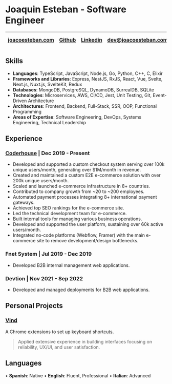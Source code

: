 # Joaquin Esteban - Software Engineer

| [joacoesteban.com](https://joacoesteban.com) | [Github](https://github.com/joacoesteban) | [Linkedin](https://www.linkedin.com/in/joaquin-esteban/) | [dev@joacoesteban.com](mailto:dev@joacoesteban.com) | Tel: +393280739643 |
| -------------------------------------------- | ----------------------------------------- | -------------------------------------------------------- | --------------------------------------------------- | ------------------ |

## Skills

- **Languages**: TypeScript, JavaScript, Node.js, Go, Python, C++, C, Elixir
- **Frameworks and Libraries**: Express, NestJS, RxJS, React, Vue, Svelte, Next.js, Nuxt.js, SvelteKit, Redux
- **Databases**: MongoDB, PostgreSQL, DynamoDB, SurrealDB, SQLite
- **Technologies**: Microservices, AWS, CI/CD, Jest, Unit Testing, Git, Event-Driven Architecture
- **Architectures**: Frontend, Backend, Full-Stack, SSR, OOP, Functional Programming
- **Areas of Expertise**: Software Engineering, DevOps, Systems Engineering, Technical Leadership

## Experience

### [Coderhouse](https://coderhouse.com) | Dec 2019 - Present

- Developed and supported a custom checkout system serving over 100k unique users/month, generating over $1M/month in revenue.
- Created and maintained a custom E2E e-commerce solution with over 200k unique users/month.
- Scaled and launched e-commerce infrastructure in 8+ countries.
- Contributed to company growth from ~20 to ~200 employees.
- Automated payment processes integrating 8+ international payment gateways.
- Achieved top SEO rankings for the e-commerce site.
- Led the technical development team for e-commerce.
- Built internal tools for managing various business operations.
- Developed and supported the user platform, sustaining over 60k active users/month.
- Integrated no-code platforms (Webflow, Framer) with the main e-commerce site to remove development/design bottlenecks.

### Fnet System | Jul 2019 - Dec 2019

- Developed B2B internal management web applications.

### Devtion | Nov 2021 - Sep 2022

- Developed and managed deployments for B2B web applications.

## Personal Projects

### [Vind](https://vind-works.io)

A Chrome extensions to set up keyboard shortcuts.

> Applied extensive experience in building interfaces focusing on reliability, UX/UI, and user satisfaction.

## Languages

• **Spanish**: Native
• **English**: Fluent, Professional
• **Italian**: Advanced

